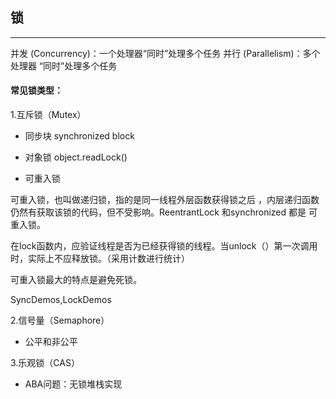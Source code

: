 ## 锁
---

并发 (Concurrency)：一个处理器“同时”处理多个任务
并行 (Parallelism)：多个处理器 “同时”处理多个任务

#### 常见锁类型：

1.互斥锁（Mutex）

* 同步块 synchronized block

* 对象锁 object.readLock()

* 可重入锁

可重入锁，也叫做递归锁，指的是同一线程外层函数获得锁之后 ，内层递归函数仍然有获取该锁的代码，但不受影响。ReentrantLock 和synchronized 都是 可重入锁。

在lock函数内，应验证线程是否为已经获得锁的线程。当unlock（）第一次调用时，实际上不应释放锁。（采用计数进行统计）

可重入锁最大的特点是避免死锁。

SyncDemos,LockDemos

2.信号量（Semaphore）

* 公平和非公平

3.乐观锁（CAS）

* ABA问题：无锁堆栈实现
